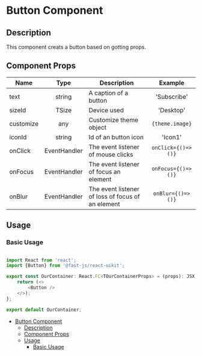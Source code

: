 # Button Component

## Description

This component creats a button based on gotting props.

## Component Props

| Name      |     Type     | Description                                       |      Example       |
| --------- | :----------: | ------------------------------------------------- | :----------------: |
| text      |    string    | A caption of a button                             |    'Subscribe'     |
| sizeId    |    TSize     | Device used                                       |     'Desktop'      |
| customize |     any      | Customize theme object                            |  `{theme.image}`   |
| iconId    |    string    | Id of an button icon                              |      'Icon1'       |
| onClick   | EventHandler | The event listener of mouse clicks                | `onClick={()=>()}` |
| onFocus   | EventHandler | The event listener of focus an element            | `onFocus={()=>()}` |
| onBlur    | EventHandler | The event listener of loss of focus of an element | `onBlur={()=>()}`  |

## Usage

### Basic Usage

```typescript

import React from 'react';
import {Button} from '@fast-js/react-uikit';

export const OurContainer: React.FC<TOurContainerProps> = (props): JSX.Element => {
    return (<>
        <Button />
    </>);
};

export default OurContainer;

```

- [Button Component](#button-component)
  - [Description](#description)
  - [Component Props](#component-props)
  - [Usage](#usage)
    - [Basic Usage](#basic-usage)
